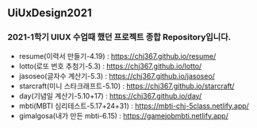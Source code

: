 ## UiUxDesign2021
### 2021-1학기 UIUX 수업때 했던 프로젝트 종합 Repository입니다.
- resume(이력서 만들기-4.19) : https://chj367.github.io/resume/
- lotto(로또 번호 추첨기-5.3) : https://chj367.github.io/lotto/
- jasoseo(글자수 계산기-5.3) : https://chj367.github.io/jasoseo/
- starcraft(미니 스타크래프트-5.10) : https://chj367.github.io/starcraft/
- day(기념일 계산기-5.10+17) : https://chj367.github.io/day/
- mbti(MBTI 심리테스트-5.17+24+31) : https://mbti-chj-5class.netlify.app/
- gimalgosa(내가 만든 mbti-6.15) : https://gamejobmbti.netlify.app/
